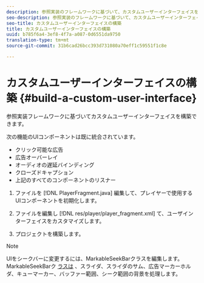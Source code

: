 ```yaml
---
description: 参照実装のフレームワークに基づいて、カスタムユーザーインターフェイスを簡単に構築できます。
seo-description: 参照実装のフレームワークに基づいて、カスタムユーザーインターフェイスを簡単に構築できます。
seo-title: カスタムユーザーインターフェイスの構築
title: カスタムユーザーインターフェイスの構築
uuid: b785f6a4-3ef8-4f7a-a087-0d6551da9750
translation-type: tm+mt
source-git-commit: 31b6cad26bcc393d731080a70eff1c59551f1c8e

---
```



# カスタムユーザーインターフェイスの構築 {#build-a-custom-user-interface}

参照実装フレームワークに基づいてカスタムユーザーインターフェイスを構築できます。

次の機能のUIコンポーネントは既に統合されています。

* クリック可能な広告
* 広告オーバーレイ
* オーディオの遅延バインディング
* クローズドキャプション
* 上記のすべてのコンポーネントのリスナー

1. ファイルを [!DNL PlayerFragment.java] 編集して、プレイヤーで使用するUIコンポーネントを初期化します。

1. ファイルを編集し [!DNL res/player/player_fragment.xml] て、ユーザインターフェイスをカスタマイズします。
1. プロジェクトを構築します。

>[!NOTE]
>
>UIをシークバーに変更するには、MarkableSeekBarクラスを編集します。 MarkableSeekBarク [ラスは](https://help.adobe.com/en_US/primetime/api/reference_implementation/android/javadoc/com/adobe/primetime/reference/ui/player/MarkableSeekBar.html) 、スライダ、スライダのサム、広告マーカーホルダ、キューマーカー、バッファー範囲、シーク範囲の背景を処理します。